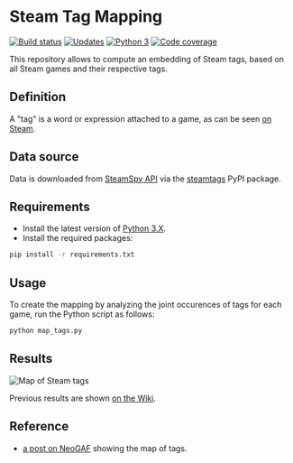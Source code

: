 # Steam Tag Mapping

 [![Build status][Build image]][Build] [![Updates][Dependency image]][PyUp] [![Python 3][Python3 image]][PyUp] [![Code coverage][Codecov image]][Codecov]

  [Build]: https://travis-ci.org/woctezuma/steam-tag-mapping
  [Build image]: https://travis-ci.org/woctezuma/steam-tag-mapping.svg?branch=master

  [PyUp]: https://pyup.io/repos/github/woctezuma/steam-tag-mapping/
  [Dependency image]: https://pyup.io/repos/github/woctezuma/steam-tag-mapping/shield.svg
  [Python3 image]: https://pyup.io/repos/github/woctezuma/steam-tag-mapping/python-3-shield.svg

  [Codecov]: https://codecov.io/gh/woctezuma/steam-tag-mapping
  [Codecov image]: https://codecov.io/gh/woctezuma/steam-tag-mapping/branch/master/graph/badge.svg

This repository allows to compute an embedding of Steam tags, based on all Steam games and their respective tags.

## Definition

A "tag" is a word or expression attached to a game, as can be seen [on Steam](http://store.steampowered.com//tag/browse).

## Data source

Data is downloaded from [SteamSpy API](http://steamspy.com/api.php) via the [steamtags](https://github.com/woctezuma/match-steam-tags) PyPI package.

## Requirements

-   Install the latest version of [Python 3.X](https://www.python.org/downloads/).
-   Install the required packages:

```bash
pip install -r requirements.txt
```

## Usage

To create the mapping by analyzing the joint occurences of tags for each game, run the Python script as follows:

```bash
python map_tags.py
```

## Results

![Map of Steam tags](https://github.com/woctezuma/steam-tag-mapping/wiki/img/QuUcF85.png)

Previous results are shown [on the Wiki](https://github.com/woctezuma/steam-tag-mapping/wiki).

## Reference

-   [a post on NeoGAF](http://www.neogaf.com/forum/showpost.php?p=242575674&postcount=7426) showing the map of tags.

